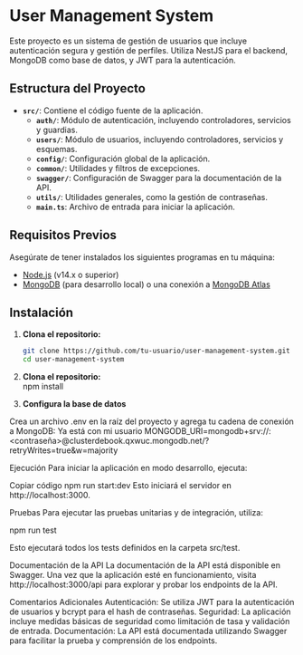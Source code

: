 # User Management System

Este proyecto es un sistema de gestión de usuarios que incluye autenticación segura y gestión de perfiles. Utiliza NestJS para el backend, MongoDB como base de datos, y JWT para la autenticación.

## Estructura del Proyecto

- **`src/`**: Contiene el código fuente de la aplicación.
  - **`auth/`**: Módulo de autenticación, incluyendo controladores, servicios y guardias.
  - **`users/`**: Módulo de usuarios, incluyendo controladores, servicios y esquemas.
  - **`config/`**: Configuración global de la aplicación.
  - **`common/`**: Utilidades y filtros de excepciones.
  - **`swagger/`**: Configuración de Swagger para la documentación de la API.
  - **`utils/`**: Utilidades generales, como la gestión de contraseñas.
  - **`main.ts`**: Archivo de entrada para iniciar la aplicación.

## Requisitos Previos

Asegúrate de tener instalados los siguientes programas en tu máquina:

- [Node.js](https://nodejs.org/) (v14.x o superior)
- [MongoDB](https://www.mongodb.com/) (para desarrollo local) o una conexión a [MongoDB Atlas](https://www.mongodb.com/cloud/atlas)

## Instalación

1. **Clona el repositorio:**

   ```bash
   git clone https://github.com/tu-usuario/user-management-system.git
   cd user-management-system

 2. **Clona el repositorio:**  
  npm install

 3. **Configura la base de datos**  

Crea un archivo .env en la raíz del proyecto y agrega tu cadena de conexión a MongoDB:
Ya está con mi usuario
MONGODB_URI=mongodb+srv://<usuario>:<contraseña>@clusterdebook.qxwuc.mongodb.net/?retryWrites=true&w=majority


Ejecución
Para iniciar la aplicación en modo desarrollo, ejecuta:

Copiar código
npm run start:dev
Esto iniciará el servidor en http://localhost:3000.

Pruebas
Para ejecutar las pruebas unitarias y de integración, utiliza:


npm run test

Esto ejecutará todos los tests definidos en la carpeta src/test.


Documentación de la API
La documentación de la API está disponible en Swagger. Una vez que la aplicación esté en funcionamiento, visita http://localhost:3000/api para explorar y probar los endpoints de la API.

Comentarios Adicionales
Autenticación: Se utiliza JWT para la autenticación de usuarios y bcrypt para el hash de contraseñas.
Seguridad: La aplicación incluye medidas básicas de seguridad como limitación de tasa y validación de entrada.
Documentación: La API está documentada utilizando Swagger para facilitar la prueba y comprensión de los endpoints.
